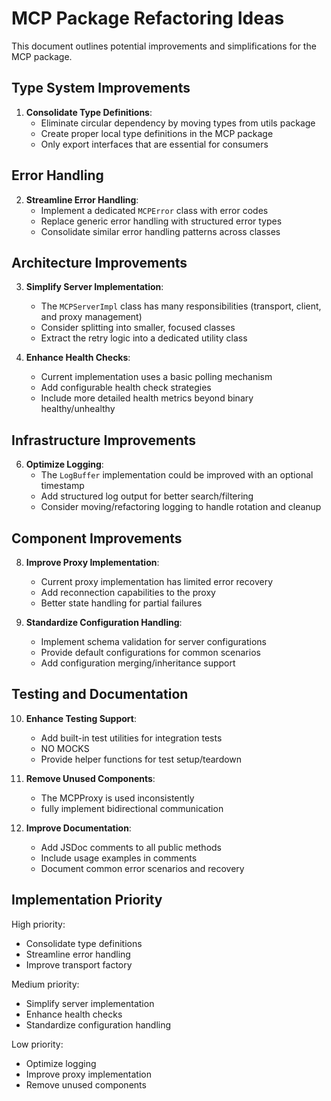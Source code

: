 # MCP Package Refactoring Ideas

This document outlines potential improvements and simplifications for the MCP package.

## Type System Improvements

1. **Consolidate Type Definitions**:
   - Eliminate circular dependency by moving types from utils package
   - Create proper local type definitions in the MCP package
   - Only export interfaces that are essential for consumers

## Error Handling

2. **Streamline Error Handling**:
   - Implement a dedicated `MCPError` class with error codes
   - Replace generic error handling with structured error types
   - Consolidate similar error handling patterns across classes

## Architecture Improvements

3. **Simplify Server Implementation**:
   - The `MCPServerImpl` class has many responsibilities (transport, client, and proxy management)
   - Consider splitting into smaller, focused classes
   - Extract the retry logic into a dedicated utility class

5. **Enhance Health Checks**:
   - Current implementation uses a basic polling mechanism
   - Add configurable health check strategies
   - Include more detailed health metrics beyond binary healthy/unhealthy

## Infrastructure Improvements

6. **Optimize Logging**:
   - The `LogBuffer` implementation could be improved with an optional timestamp
   - Add structured log output for better search/filtering
   - Consider moving/refactoring logging to handle rotation and cleanup

## Component Improvements

8. **Improve Proxy Implementation**:
   - Current proxy implementation has limited error recovery
   - Add reconnection capabilities to the proxy
   - Better state handling for partial failures

9. **Standardize Configuration Handling**:
   - Implement schema validation for server configurations
   - Provide default configurations for common scenarios
   - Add configuration merging/inheritance support

## Testing and Documentation

10. **Enhance Testing Support**:
    - Add built-in test utilities for integration tests
    - NO MOCKS
    - Provide helper functions for test setup/teardown

11. **Remove Unused Components**:
    - The MCPProxy is used inconsistently
    - fully implement bidirectional communication

12. **Improve Documentation**:
    - Add JSDoc comments to all public methods
    - Include usage examples in comments
    - Document common error scenarios and recovery

## Implementation Priority

High priority:
- Consolidate type definitions
- Streamline error handling
- Improve transport factory

Medium priority:
- Simplify server implementation
- Enhance health checks
- Standardize configuration handling

Low priority:
- Optimize logging
- Improve proxy implementation
- Remove unused components